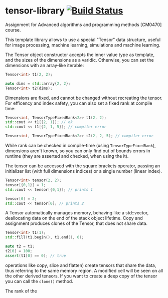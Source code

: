 # tensor-library [![Build Status](https://travis-ci.org/giulioz/TensorLibrary.svg?branch=master)](https://travis-ci.org/giulioz/TensorLibrary)

Assignment for Advanced algorithms and programming methods [CM0470] course.

This template library allows to use a special "Tensor" data structure, useful for image processing, machine learning, simulations and machine learning.

The Tensor object constructor accepts the inner value type as template, and the sizes of the dimensions as a varidic. Otherwise, you can set the dimensions with an array-like iterable:

```cpp
Tensor<int> t1(2, 2);

auto dims = std::array{2, 2};
Tensor<int> t2(dims);
```

Dimensions are fixed, and cannot be changed without recreating the tensor. For efficency and index safety, you can also set a fixed rank at compile time:

```cpp
Tensor<int, TensorTypeFixedRank<2>> t1(2, 2);
std::cout << t1[{2, 1}]; // ok
std::cout << t1[{2, 1, 5}]; // compiler error

Tensor<int, TensorTypeFixedRank<2>> t2(2, 2, 5); // compiler error
```

While rank can be checked in compile-time (using `TensorTypeFixedRank`), dimensions aren't known, so you can only find out of bounds errors in runtime (they are asserted and checked, when using the it).

The tensor can be accessed with the square brackets operator, passing an initializer list (with full dimensions indices) or a single number (linear index).

```cpp
Tensor<int> tensor(2, 2);
tensor[{0,1}] = 1;
std::cout << tensor[{0,1}]; // prints 1

tensor[0] = 2;
std::cout << tensor[0]; // prints 2
```

A Tensor automatically manages memory, behaving like a std::vector, deallocating data on the end of the stack object lifetime. Copy and assignment produces clones of the Tensor, that does not share data.

```cpp
Tensor<int> t1(1);
std::fill(t1.begin(), t1.end(), 0);

auto t2 = t1;
t2[0] = 100;
assert(t1[0] == 0); // true
```

operations like copy, slice and flatten) create tensors that share the data, thus referring to the same memory region. A modified cell will be seen on all the other derived tensors. If you want to create a deep copy of the tensor you can call the `clone()` method.



The rank of the 
